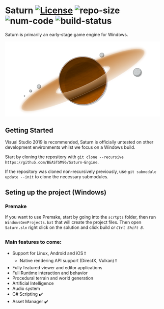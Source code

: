# Saturn [![License](https://img.shields.io/badge/license-MIT-green.svg)](https://github.com/BEASTSM96/Saturn-Engine/blob/master/LICENSE) ![repo-size](https://img.shields.io/github/repo-size/BEASTSM96/Saturn-Engine) ![num-code](https://img.shields.io/tokei/lines/github/BEASTSM96/Saturn-Engine) ![build-status](https://img.shields.io/github/workflow/status/BEASTSM96/Saturn-Engine/build)


Saturn is primarily an early-stage game engine for Windows.

![SaturnLogo](/Titan/assets/.github/i/sat/SaturnLogov1.png?raw=true "SaturnLogov1")

## Getting Started
Visual Studio 2019 is recommended, Saturn is officially untested on other development environments whilst we focus on a Windows build.

Start by cloning the repository with `git clone --recursive https://github.com/BEASTSM96/Saturn-Engine`.

If the repository was cloned non-recursively previously, use `git submodule update --init` to clone the necessary submodules.

## Seting up the project (Windows)

### Premake

If you want to use Premake, start by going into the `scrtpts` folder, then run `WindowsGenProjects.bat` that will create the project files.
Then open `Saturn.sln` right click on the solution and click build *or `Ctrl Shift B`.*

## 

### Main features to come:
- Support for Linux, Android and iOS ❗
    - Native rendering API support (DirectX, Vulkan) ❗
- Fully featured viewer and editor applications
- Full Runtime interaction and behavior
- Procedural terrain and world generation
- Artificial Intelligence
- Audio system
- C# Scripting ✔️
- Asset Manager ✔️
